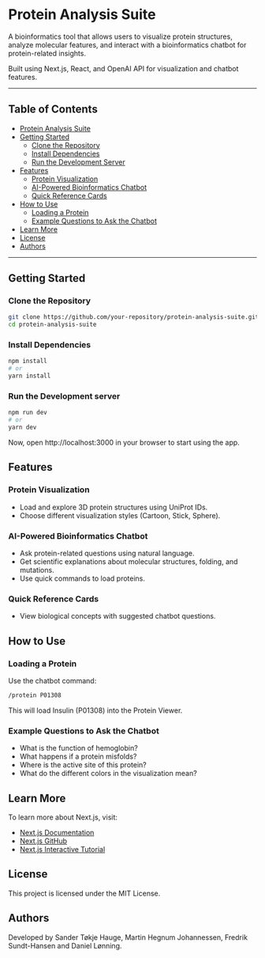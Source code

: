 # Protein Analysis Suite

A bioinformatics tool that allows users to visualize protein structures, analyze molecular features, and interact with a bioinformatics chatbot for protein-related insights. 

Built using Next.js, React, and OpenAI API for visualization and chatbot features.

---

## Table of Contents

- [Protein Analysis Suite](#protein-analysis-suite)
- [Getting Started](#getting-started)
  - [Clone the Repository](#clone-the-repository)
  - [Install Dependencies](#install-dependencies)
  - [Run the Development Server](#run-the-development-server)
- [Features](#features)
  - [Protein Visualization](#protein-visualization)
  - [AI-Powered Bioinformatics Chatbot](#ai-powered-bioinformatics-chatbot)
  - [Quick Reference Cards](#quick-reference-cards)
- [How to Use](#how-to-use)
  - [Loading a Protein](#loading-a-protein)
  - [Example Questions to Ask the Chatbot](#example-questions-to-ask-the-chatbot)
- [Learn More](#learn-more)
- [License](#license)
- [Authors](#authors)

---

## Getting Started

### Clone the Repository
```bash
git clone https://github.com/your-repository/protein-analysis-suite.git
cd protein-analysis-suite
```

### Install Dependencies
```bash
npm install
# or
yarn install
```

### Run the Development server
```bash
npm run dev
# or
yarn dev
```
Now, open http://localhost:3000 in your browser to start using the app.

## Features
### Protein Visualization
* Load and explore 3D protein structures using UniProt IDs.
* Choose different visualization styles (Cartoon, Stick, Sphere).

### AI-Powered Bioinformatics Chatbot
* Ask protein-related questions using natural language.
* Get scientific explanations about molecular structures, folding, and mutations.
* Use quick commands to load proteins.

### Quick Reference Cards
* View biological concepts with suggested chatbot questions.

## How to Use
### Loading a Protein
Use the chatbot command:
```bash
/protein P01308
```

This will load Insulin (P01308) into the Protein Viewer.

### Example Questions to Ask the Chatbot
* What is the function of hemoglobin?
* What happens if a protein misfolds?
* Where is the active site of this protein?
* What do the different colors in the visualization mean?

## Learn More
To learn more about Next.js, visit:

- [Next.js Documentation](https://nextjs.org/docs)
- [Next.js GitHub](https://github.com/vercel/next.js)
- [Next.js Interactive Tutorial](https://nextjs.org/learn)

## License
This project is licensed under the MIT License.

## Authors
Developed by Sander Tøkje Hauge, Martin Hegnum Johannessen, Fredrik Sundt-Hansen and Daniel Lønning.